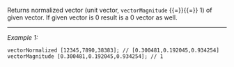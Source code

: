 Returns normalized vector (unit vector, `vectorMagnitude` {{=}}{{=}} 1) of given vector. If given vector is 0 result is a 0 vector as well.


---
*Example 1:*
```sqf
vectorNormalized [12345,7890,38383]; // [0.300481,0.192045,0.934254]
vectorMagnitude [0.300481,0.192045,0.934254]; // 1
```